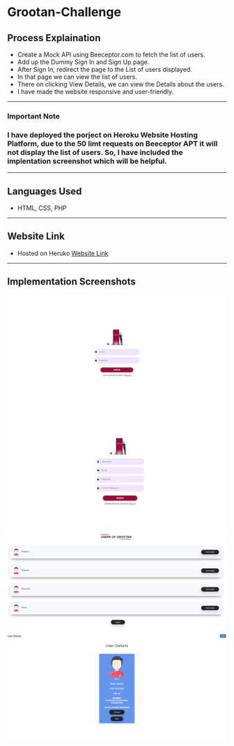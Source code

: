 # Grootan-Challenge

## Process Explaination

* Create a Mock API using Beeceptor.com to fetch the list of users.
* Add up the Dummy Sign In and Sign Up page.
* After Sign In, redirect the page to the List of users displayed.
* In that page we can view the list of users.
* There on clicking View Details, we can view the Details about the users.
* I have made the website responsive and user-friendly.

<hr>

### Important Note

### I have deployed the porject on Heroku Website Hosting Platform, due to the 50 limt requests on Beeceptor APT it will not display the list of users. So, I have included the implentation screenshot which will be helpful. 

<hr>

## Languages Used

* HTML, CSS, PHP

<hr>

## Website Link

* Hosted on Heruko <a href="https://grootan-challenge.herokuapp.com/signIn.php">Website Link</a>

<hr>

## Implementation Screenshots

<p align="center">
  <img src="https://github.com/Raghunandan23/Grootan-Challenge/blob/main/Screenshot1.png">
  <img src="https://github.com/Raghunandan23/Grootan-Challenge/blob/main/Screenshot2.png">
  <img src="https://github.com/Raghunandan23/Grootan-Challenge/blob/main/Screenshot3.png"><br>
  <img src="https://github.com/Raghunandan23/Grootan-Challenge/blob/main/Screenshot4.png"><br>
</p>
